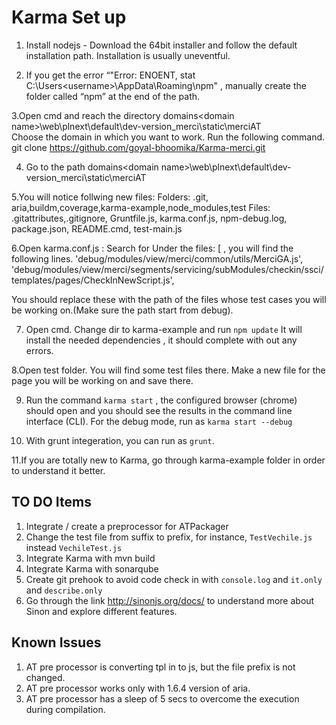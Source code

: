 
# Karma Set up


1.	Install nodejs - Download the 64bit installer and follow the default installation path. Installation is usually uneventful.

2.	If you get the error “"Error: ENOENT, stat C:\Users\<username>\AppData\Roaming\npm" , manually create the folder called “npm” at the end of the path.

3.Open cmd and reach the directory domains\<domain name>\web\plnext\default\dev-version_merci\static\merciAT   
     Choose the domain in which you want to work.
     Run the following command.
     git clone https://github.com/goyal-bhoomika/Karma-merci.git

4. Go to the path domains\<domain name>\web\plnext\default\dev-version_merci\static\merciAT  
  
5.You will notice follwing new files:
  Folders: .git, aria,buildm,coverage,karma-example,node_modules,test
  Files: .gitattributes,.gitignore, Gruntfile.js, karma.conf.js, npm-debug.log, package.json, README.cmd, test-main.js

6.Open karma.conf.js :
  Search for Under the files: [ , you will find the following lines.
  'debug/modules/view/merci/common/utils/MerciGA.js',
  'debug/modules/view/merci/segments/servicing/subModules/checkin/ssci/templates/pages/CheckInNewScript.js',

  You should replace these with the path of the files whose test cases you will be working on.(Make sure the path start from debug).

7.  Open cmd. Change dir to karma-example and run `npm update`
It will install the needed dependencies , it should complete with out any errors.

8.Open test folder. You will find some test files there.
Make a new file for the page you will be working on and save there.

9.	Run the command `karma start` , the configured browser (chrome) should open and you should see the results in the command line interface (CLI). For the debug mode, run as `karma start --debug`

10.   With grunt integeration, you can run as `grunt`.

11.If you are totally new to Karma, go through karma-example folder in order to understand it better.


##                      TO DO Items

1. Integrate / create a preprocessor for ATPackager
2. Change the test file from suffix to prefix, for instance, `TestVechile.js` instead `VechileTest.js`
3. Integrate Karma with mvn build
4. Integrate Karma with sonarqube
5. Create git prehook to avoid code check in with `console.log` and `it.only` and `describe.only`
6. Go through the link http://sinonjs.org/docs/ to understand more about Sinon and explore different features.

##                      Known Issues
1. AT pre processor is converting tpl in to js, but the file prefix is not changed.
2. AT pre processor works only with 1.6.4 version of aria.
3. AT pre processor has a sleep of 5 secs to overcome the execution during compilation.


 
